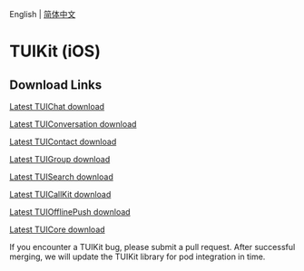 English | [简体中文](./README_ZH.md)

# TUIKit (iOS)
## Download Links
[Latest TUIChat download](https://im.sdk.cloud.tencent.cn/download/tuikit/7.2.4146/ios/TUIChat.zip)

[Latest TUIConversation download](https://im.sdk.cloud.tencent.cn/download/tuikit/7.2.4146/ios/TUIConversation.zip)

[Latest TUIContact download](https://im.sdk.cloud.tencent.cn/download/tuikit/7.2.4146/ios/TUIContact.zip)

[Latest TUIGroup download](https://im.sdk.cloud.tencent.cn/download/tuikit/7.2.4146/ios/TUIGroup.zip)

[Latest TUISearch download](https://im.sdk.cloud.tencent.cn/download/tuikit/7.2.4146/ios/TUISearch.zip)

[Latest TUICallKit download](https://im.sdk.cloud.tencent.cn/download/tuikit/7.2.4146/ios/TUICallKit.zip)

[Latest TUIOfflinePush download](https://im.sdk.cloud.tencent.cn/download/tuikit/7.2.4146/ios/TUIOfflinePush.zip)

[Latest TUICore download](https://im.sdk.cloud.tencent.cn/download/tuikit/7.2.4146/ios/TUICore.zip)

If you encounter a TUIKit bug, please submit a pull request. After successful merging, we will update the TUIKit library for pod integration in time.